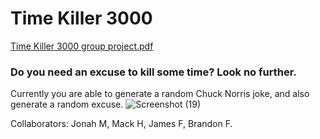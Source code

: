 # Time Killer 3000

[Time Killer 3000 group project.pdf](https://github.com/Nesnah1307/time-killer-3000/files/8208355/Time.Killer.3000.group.project.pdf)

### Do you need an excuse to kill some time? Look no further.

Currently you are able to generate a random Chuck Norris joke, and also generate a random excuse.
![Screenshot (19)](https://user-images.githubusercontent.com/96394025/157366336-7a224735-0124-47f4-a301-5bd672940959.png)

Collaborators: Jonah M, Mack H, James F, Brandon F.

